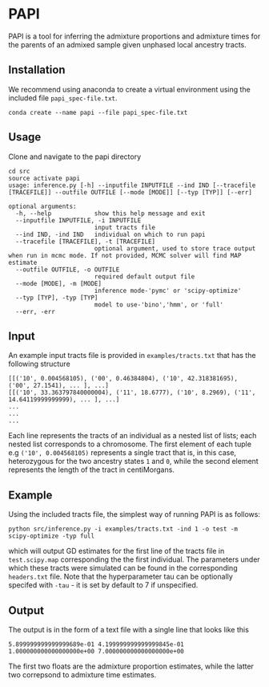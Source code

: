 # PAPI

PAPI is a tool for inferring the admixture proportions and admixture times for the parents of an admixed sample given unphased local ancestry tracts.

## Installation

We recommend using anaconda to create a virtual environment using the included file ```papi_spec-file.txt```.
```
conda create --name papi --file papi_spec-file.txt
```

## Usage
Clone and navigate to the papi directory

```
cd src
source activate papi
usage: inference.py [-h] --inputfile INPUTFILE --ind IND [--tracefile [TRACEFILE]] --outfile OUTFILE [--mode [MODE]] [--typ [TYP]] [--err]

optional arguments:
  -h, --help            show this help message and exit
  --inputfile INPUTFILE, -i INPUTFILE
                        input tracts file
  --ind IND, -ind IND   individual on which to run papi
  --tracefile [TRACEFILE], -t [TRACEFILE]
                        optional argument, used to store trace output when run in mcmc mode. If not provided, MCMC solver will find MAP estimate
  --outfile OUTFILE, -o OUTFILE
                        required default output file
  --mode [MODE], -m [MODE]
                        inference mode-'pymc' or 'scipy-optimize'
  --typ [TYP], -typ [TYP]
                        model to use-'bino','hmm', or 'full'
  --err, -err
```

## Input

An example input tracts file is provided in ```examples/tracts.txt``` that has the following structure

```
[[('10', 0.004568105), ('00', 0.46384804), ('10', 42.318381695), ('00', 27.1541), ... ], ...]
[[('10', 33.363797840000004), ('11', 18.6777), ('10', 8.2969), ('11', 14.64119999999999), ... ], ...]
...
...
...
```
Each line represents the tracts of an individual as a nested list of lists; each nested list corresponds to a chromosome. The first element of each tuple e.g ```('10', 0.004568105)``` represents a single tract that is, in this case, heterozygous for the two ancestry states ```1``` and ```0```, while the second element represents the length of the tract in centiMorgans.


## Example

Using the included tracts file, the simplest way of running PAPI is as follows:
```
python src/inference.py -i examples/tracts.txt -ind 1 -o test -m scipy-optimize -typ full
```
which will output GD estimates for the first line of the tracts file in `test.scipy.map` corresponding the the first individual. The parameters under which these tracts were simulated can be found in the corresponding ```headers.txt``` file. Note that the hyperparameter tau can be optionally specifed with ```-tau```  - it is set by default to 7 if unspecified.


## Output
The output is in the form of a text file with a single line that looks like this
```
5.899999999999999689e-01 4.199999999999999845e-01 1.000000000000000000e+00 7.000000000000000000e+00
```
The first two floats are the admixture proportion estimates, while the latter two correpsond to admixture time estimates.



